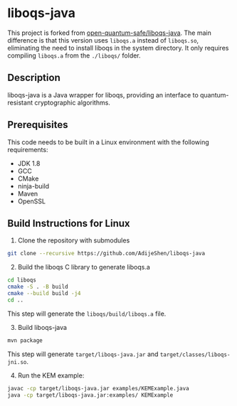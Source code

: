 # liboqs-java

This project is forked from [open-quantum-safe/liboqs-java](https://github.com/open-quantum-safe/liboqs-java). The main difference is that this version uses `liboqs.a` instead of `liboqs.so`, eliminating the need to install liboqs in the system directory. It only requires compiling `liboqs.a` from the `./liboqs/` folder.

## Description
liboqs-java is a Java wrapper for liboqs, providing an interface to quantum-resistant cryptographic algorithms.

## Prerequisites
This code needs to be built in a Linux environment with the following requirements:
- JDK 1.8
- GCC
- CMake
- ninja-build
- Maven
- OpenSSL

## Build Instructions for Linux

1. Clone the repository with submodules
```bash
git clone --recursive https://github.com/AdijeShen/liboqs-java
```

2. Build the liboqs C library to generate liboqs.a
```bash
cd liboqs
cmake -S . -B build
cmake --build build -j4
cd ..
```
This step will generate the `liboqs/build/liboqs.a` file.

3. Build liboqs-java
```bash
mvn package
```
This step will generate `target/liboqs-java.jar` and `target/classes/liboqs-jni.so`.

4. Run the KEM example:
```bash
javac -cp target/liboqs-java.jar examples/KEMExample.java
java -cp target/liboqs-java.jar:examples/ KEMExample
```

